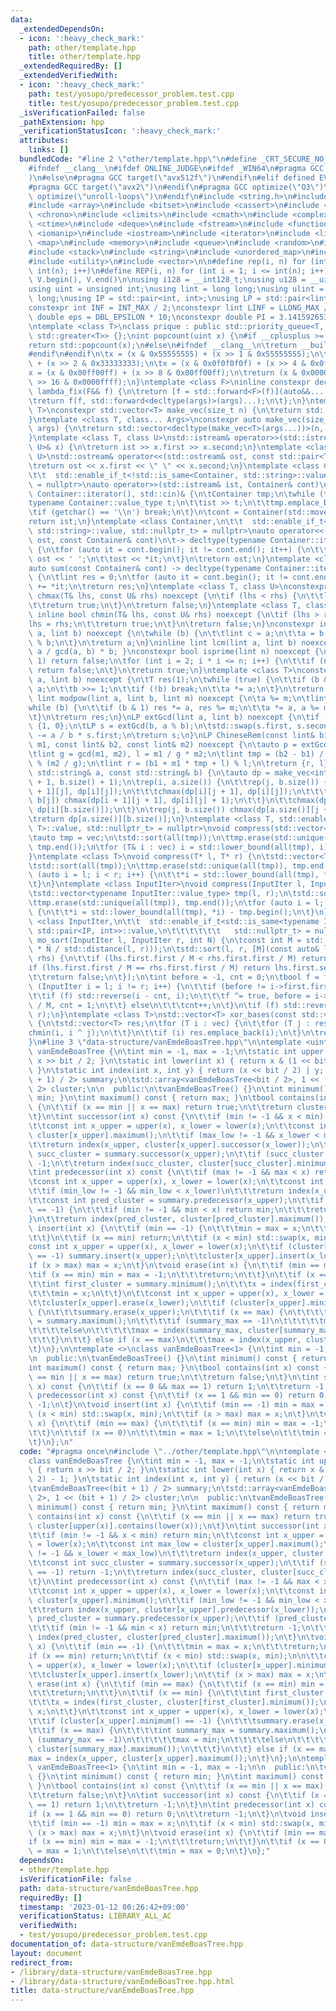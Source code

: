```yaml
---
data:
  _extendedDependsOn:
  - icon: ':heavy_check_mark:'
    path: other/template.hpp
    title: other/template.hpp
  _extendedRequiredBy: []
  _extendedVerifiedWith:
  - icon: ':heavy_check_mark:'
    path: test/yosupo/predecessor_problem.test.cpp
    title: test/yosupo/predecessor_problem.test.cpp
  _isVerificationFailed: false
  _pathExtension: hpp
  _verificationStatusIcon: ':heavy_check_mark:'
  attributes:
    links: []
  bundledCode: "#line 2 \"other/template.hpp\"\n#define _CRT_SECURE_NO_WARNINGS\n\
    #ifndef __clang__\n#ifdef ONLINE_JUDGE\n#ifdef _WIN64\n#pragma GCC target(\"avx2\"\
    )\n#else\n#pragma GCC target(\"avx512f\")\n#endif\n#elif defined EVAL\n#else\n\
    #pragma GCC target(\"avx2\")\n#endif\n#pragma GCC optimize(\"O3\")\n#pragma GCC\
    \ optimize(\"unroll-loops\")\n#endif\n#include <string.h>\n#include <algorithm>\n\
    #include <array>\n#include <bitset>\n#include <cassert>\n#include <cfloat>\n#include\
    \ <chrono>\n#include <climits>\n#include <cmath>\n#include <complex>\n#include\
    \ <ctime>\n#include <deque>\n#include <fstream>\n#include <functional>\n#include\
    \ <iomanip>\n#include <iostream>\n#include <iterator>\n#include <list>\n#include\
    \ <map>\n#include <memory>\n#include <queue>\n#include <random>\n#include <set>\n\
    #include <stack>\n#include <string>\n#include <unordered_map>\n#include <unordered_set>\n\
    #include <utility>\n#include <vector>\n\n#define rep(i, n) for (int i = 0; i <\
    \ int(n); i++)\n#define REP(i, n) for (int i = 1; i <= int(n); i++)\n#define all(V)\
    \ V.begin(), V.end()\n\nusing i128 = __int128_t;\nusing u128 = __uint128_t;\n\
    using uint = unsigned int;\nusing lint = long long;\nusing ulint = unsigned long\
    \ long;\nusing IP = std::pair<int, int>;\nusing LP = std::pair<lint, lint>;\n\n\
    constexpr int INF = INT_MAX / 2;\nconstexpr lint LINF = LLONG_MAX / 2;\nconstexpr\
    \ double eps = DBL_EPSILON * 10;\nconstexpr double PI = 3.141592653589793238462643383279;\n\
    \ntemplate <class T>\nclass prique : public std::priority_queue<T, std::vector<T>,\
    \ std::greater<T>> {};\nint popcount(uint x) {\n#if __cplusplus >= 202002L\n\t\
    return std::popcount(x);\n#else\n#ifndef __clang__\n\treturn __builtin_popcount(x);\n\
    #endif\n#endif\n\tx = (x & 0x55555555) + (x >> 1 & 0x55555555);\n\tx = (x & 0x33333333)\
    \ + (x >> 2 & 0x33333333);\n\tx = (x & 0x0f0f0f0f) + (x >> 4 & 0x0f0f0f0f);\n\t\
    x = (x & 0x00ff00ff) + (x >> 8 & 0x00ff00ff);\n\treturn (x & 0x0000ffff) + (x\
    \ >> 16 & 0x0000ffff);\n}\ntemplate <class F>\ninline constexpr decltype(auto)\
    \ lambda_fix(F&& f) {\n\treturn [f = std::forward<F>(f)](auto&&... args) {\n\t\
    \treturn f(f, std::forward<decltype(args)>(args)...);\n\t};\n}\ntemplate <class\
    \ T>\nconstexpr std::vector<T> make_vec(size_t n) {\n\treturn std::vector<T>(n);\n\
    }\ntemplate <class T, class... Args>\nconstexpr auto make_vec(size_t n, Args&&...\
    \ args) {\n\treturn std::vector<decltype(make_vec<T>(args...))>(n, make_vec<T>(std::forward<Args>(args)...));\n\
    }\ntemplate <class T, class U>\nstd::istream& operator>>(std::istream& ist, std::pair<T,\
    \ U>& x) {\n\treturn ist >> x.first >> x.second;\n}\ntemplate <class T, class\
    \ U>\nstd::ostream& operator<<(std::ostream& ost, const std::pair<T, U>& x) {\n\
    \treturn ost << x.first << \" \" << x.second;\n}\ntemplate <class Container,\n\
    \t\t  std::enable_if_t<!std::is_same<Container, std::string>::value, std::nullptr_t>\
    \ = nullptr>\nauto operator>>(std::istream& ist, Container& cont)\n\t-> decltype(typename\
    \ Container::iterator(), std::cin)& {\n\tContainer tmp;\n\twhile (true) {\n\t\t\
    typename Container::value_type t;\n\t\tist >> t;\n\t\ttmp.emplace_back(t);\n\t\
    \tif (getchar() == '\\n') break;\n\t}\n\tcont = Container(std::move(tmp));\n\t\
    return ist;\n}\ntemplate <class Container,\n\t\t  std::enable_if_t<!std::is_same<Container,\
    \ std::string>::value, std::nullptr_t> = nullptr>\nauto operator<<(std::ostream&\
    \ ost, const Container& cont)\n\t-> decltype(typename Container::iterator(), std::cout)&\
    \ {\n\tfor (auto it = cont.begin(); it != cont.end(); it++) {\n\t\tif (it != cont.begin())\
    \ ost << ' ';\n\t\tost << *it;\n\t}\n\treturn ost;\n}\ntemplate <class Container>\n\
    auto sum(const Container& cont) -> decltype(typename Container::iterator(), 0LL)\
    \ {\n\tlint res = 0;\n\tfor (auto it = cont.begin(); it != cont.end(); it++) res\
    \ += *it;\n\treturn res;\n}\ntemplate <class T, class U>\nconstexpr inline bool\
    \ chmax(T& lhs, const U& rhs) noexcept {\n\tif (lhs < rhs) {\n\t\tlhs = rhs;\n\
    \t\treturn true;\n\t}\n\treturn false;\n}\ntemplate <class T, class U>\nconstexpr\
    \ inline bool chmin(T& lhs, const U& rhs) noexcept {\n\tif (lhs > rhs) {\n\t\t\
    lhs = rhs;\n\t\treturn true;\n\t}\n\treturn false;\n}\nconstexpr inline lint gcd(lint\
    \ a, lint b) noexcept {\n\twhile (b) {\n\t\tlint c = a;\n\t\ta = b;\n\t\tb = c\
    \ % b;\n\t}\n\treturn a;\n}\ninline lint lcm(lint a, lint b) noexcept { return\
    \ a / gcd(a, b) * b; }\nconstexpr bool isprime(lint n) noexcept {\n\tif (n ==\
    \ 1) return false;\n\tfor (int i = 2; i * i <= n; i++) {\n\t\tif (n % i == 0)\
    \ return false;\n\t}\n\treturn true;\n}\ntemplate <class T>\nconstexpr T mypow(T\
    \ a, lint b) noexcept {\n\tT res(1);\n\twhile (true) {\n\t\tif (b & 1) res *=\
    \ a;\n\t\tb >>= 1;\n\t\tif (!b) break;\n\t\ta *= a;\n\t}\n\treturn res;\n}\nconstexpr\
    \ lint modpow(lint a, lint b, lint m) noexcept {\n\ta %= m;\n\tlint res(1);\n\t\
    while (b) {\n\t\tif (b & 1) res *= a, res %= m;\n\t\ta *= a, a %= m, b >>= 1;\n\
    \t}\n\treturn res;\n}\nLP extGcd(lint a, lint b) noexcept {\n\tif (b == 0) return\
    \ {1, 0};\n\tLP s = extGcd(b, a % b);\n\tstd::swap(s.first, s.second);\n\ts.second\
    \ -= a / b * s.first;\n\treturn s;\n}\nLP ChineseRem(const lint& b1, const lint&\
    \ m1, const lint& b2, const lint& m2) noexcept {\n\tauto p = extGcd(m1, m2);\n\
    \tlint g = gcd(m1, m2), l = m1 / g * m2;\n\tlint tmp = (b2 - b1) / g * p.first\
    \ % (m2 / g);\n\tlint r = (b1 + m1 * tmp + l) % l;\n\treturn {r, l};\n}\nint LCS(const\
    \ std::string& a, const std::string& b) {\n\tauto dp = make_vec<int>(a.size()\
    \ + 1, b.size() + 1);\n\trep(i, a.size()) {\n\t\trep(j, b.size()) {\n\t\t\tchmax(dp[i\
    \ + 1][j], dp[i][j]);\n\t\t\tchmax(dp[i][j + 1], dp[i][j]);\n\t\t\tif (a[i] ==\
    \ b[j]) chmax(dp[i + 1][j + 1], dp[i][j] + 1);\n\t\t}\n\t\tchmax(dp[i + 1][b.size()],\
    \ dp[i][b.size()]);\n\t}\n\trep(j, b.size()) chmax(dp[a.size()][j + 1], dp[a.size()][j]);\n\
    \treturn dp[a.size()][b.size()];\n}\ntemplate <class T, std::enable_if_t<std::is_convertible<int,\
    \ T>::value, std::nullptr_t> = nullptr>\nvoid compress(std::vector<T>& vec) {\n\
    \tauto tmp = vec;\n\tstd::sort(all(tmp));\n\ttmp.erase(std::unique(all(tmp)),\
    \ tmp.end());\n\tfor (T& i : vec) i = std::lower_bound(all(tmp), i) - tmp.begin();\n\
    }\ntemplate <class T>\nvoid compress(T* l, T* r) {\n\tstd::vector<T> tmp(l, r);\n\
    \tstd::sort(all(tmp));\n\ttmp.erase(std::unique(all(tmp)), tmp.end());\n\tfor\
    \ (auto i = l; i < r; i++) {\n\t\t*i = std::lower_bound(all(tmp), *i) - tmp.begin();\n\
    \t}\n}\ntemplate <class InputIter>\nvoid compress(InputIter l, InputIter r) {\n\
    \tstd::vector<typename InputIter::value_type> tmp(l, r);\n\tstd::sort(all(tmp));\n\
    \ttmp.erase(std::unique(all(tmp)), tmp.end());\n\tfor (auto i = l; i < r; i++)\
    \ {\n\t\t*i = std::lower_bound(all(tmp), *i) - tmp.begin();\n\t}\n}\ntemplate\
    \ <class InputIter,\n\t\t  std::enable_if_t<std::is_same<typename InputIter::value_type,\
    \ std::pair<IP, int>>::value,\n\t\t\t\t\t\t   std::nullptr_t> = nullptr>\nvoid\
    \ mo_sort(InputIter l, InputIter r, int N) {\n\tconst int M = std::max(1.0, std::sqrt(lint(N)\
    \ * N / std::distance(l, r)));\n\tstd::sort(l, r, [M](const auto& lhs, const auto&\
    \ rhs) {\n\t\tif (lhs.first.first / M < rhs.first.first / M) return true;\n\t\t\
    if (lhs.first.first / M == rhs.first.first / M) return lhs.first.second < rhs.first.second;\n\
    \t\treturn false;\n\t});\n\tint before = -1, cnt = 0;\n\tbool f = false;\n\tfor\
    \ (InputIter i = l; i != r; i++) {\n\t\tif (before != i->first.first / M) {\n\t\
    \t\tif (f) std::reverse(i - cnt, i);\n\t\t\tf ^= true, before = i->first.first\
    \ / M, cnt = 1;\n\t\t} else\n\t\t\tcnt++;\n\t}\n\tif (f) std::reverse(r - cnt,\
    \ r);\n}\ntemplate <class T>\nstd::vector<T> xor_bases(const std::vector<T>& vec)\
    \ {\n\tstd::vector<T> res;\n\tfor (T i : vec) {\n\t\tfor (T j : res) {\n\t\t\t\
    chmin(i, i ^ j);\n\t\t}\n\t\tif (i) res.emplace_back(i);\n\t}\n\treturn res;\n\
    }\n#line 3 \"data-structure/vanEmdeBoasTree.hpp\"\n\ntemplate <uint bit>\nclass\
    \ vanEmdeBoasTree {\n\tint min = -1, max = -1;\n\tstatic int upper(int x) { return\
    \ x >> bit / 2; }\n\tstatic int lower(int x) { return x & (1 << bit / 2) - 1;\
    \ }\n\tstatic int index(int x, int y) { return (x << bit / 2) | y; }\n\tvanEmdeBoasTree<(bit\
    \ + 1) / 2> summary;\n\tstd::array<vanEmdeBoasTree<bit / 2>, 1 << (bit + 1) /\
    \ 2> cluster;\n\n  public:\n\tvanEmdeBoasTree() {}\n\tint minimum() const { return\
    \ min; }\n\tint maximum() const { return max; }\n\tbool contains(int x) const\
    \ {\n\t\tif (x == min || x == max) return true;\n\t\treturn cluster[upper(x)].contains(lower(x));\n\
    \t}\n\tint successor(int x) const {\n\t\tif (min != -1 && x < min) return min;\n\
    \t\tconst int x_upper = upper(x), x_lower = lower(x);\n\t\tconst int max_low =\
    \ cluster[x_upper].maximum();\n\t\tif (max_low != -1 && x_lower < max_low)\n\t\
    \t\treturn index(x_upper, cluster[x_upper].successor(x_lower));\n\t\tconst int\
    \ succ_cluster = summary.successor(x_upper);\n\t\tif (succ_cluster == -1) return\
    \ -1;\n\t\treturn index(succ_cluster, cluster[succ_cluster].minimum());\n\t}\n\
    \tint predecessor(int x) const {\n\t\tif (max != -1 && max < x) return max;\n\t\
    \tconst int x_upper = upper(x), x_lower = lower(x);\n\t\tconst int min_low = cluster[x_upper].minimum();\n\
    \t\tif (min_low != -1 && min_low < x_lower)\n\t\t\treturn index(x_upper, cluster[x_upper].predecessor(x_lower));\n\
    \t\tconst int pred_cluster = summary.predecessor(x_upper);\n\t\tif (pred_cluster\
    \ == -1) {\n\t\t\tif (min != -1 && min < x) return min;\n\t\t\treturn -1;\n\t\t\
    }\n\t\treturn index(pred_cluster, cluster[pred_cluster].maximum());\n\t}\n\tvoid\
    \ insert(int x) {\n\t\tif (min == -1) {\n\t\t\tmin = max = x;\n\t\t\treturn;\n\
    \t\t}\n\t\tif (x == min) return;\n\t\tif (x < min) std::swap(x, min);\n\n\t\t\
    const int x_upper = upper(x), x_lower = lower(x);\n\t\tif (cluster[x_upper].minimum()\
    \ == -1) summary.insert(x_upper);\n\t\tcluster[x_upper].insert(x_lower);\n\t\t\
    if (x > max) max = x;\n\t}\n\tvoid erase(int x) {\n\t\tif (min == max) {\n\t\t\
    \tif (x == min) min = max = -1;\n\t\t\treturn;\n\t\t}\n\t\tif (x == min) {\n\t\
    \t\tint first_cluster = summary.minimum();\n\t\t\tx = index(first_cluster, cluster[first_cluster].minimum());\n\
    \t\t\tmin = x;\n\t\t}\n\t\tconst int x_upper = upper(x), x_lower = lower(x);\n\
    \t\tcluster[x_upper].erase(x_lower);\n\t\tif (cluster[x_upper].minimum() == -1)\
    \ {\n\t\t\tsummary.erase(x_upper);\n\t\t\tif (x == max) {\n\t\t\t\tint summary_max\
    \ = summary.maximum();\n\t\t\t\tif (summary_max == -1)\n\t\t\t\t\tmax = min;\n\
    \t\t\t\telse\n\t\t\t\t\tmax = index(summary_max, cluster[summary_max].maximum());\n\
    \t\t\t}\n\t\t} else if (x == max)\n\t\t\tmax = index(x_upper, cluster[x_upper].maximum());\n\
    \t}\n};\n\ntemplate <>\nclass vanEmdeBoasTree<1> {\n\tint min = -1, max = -1;\n\
    \n  public:\n\tvanEmdeBoasTree() {}\n\tint minimum() const { return min; }\n\t\
    int maximum() const { return max; }\n\tbool contains(int x) const {\n\t\tif (x\
    \ == min || x == max) return true;\n\t\treturn false;\n\t}\n\tint successor(int\
    \ x) const {\n\t\tif (x == 0 && max == 1) return 1;\n\t\treturn -1;\n\t}\n\tint\
    \ predecessor(int x) const {\n\t\tif (x == 1 && min == 0) return 0;\n\t\treturn\
    \ -1;\n\t}\n\tvoid insert(int x) {\n\t\tif (min == -1) min = max = x;\n\t\tif\
    \ (x < min) std::swap(x, min);\n\t\tif (x > max) max = x;\n\t}\n\tvoid erase(int\
    \ x) {\n\t\tif (min == max) {\n\t\t\tif (x == min) min = max = -1;\n\t\t\treturn;\n\
    \t\t}\n\t\tif (x == 0)\n\t\t\tmin = max = 1;\n\t\telse\n\t\t\tmin = max = 0;\n\
    \t}\n};\n"
  code: "#pragma once\n#include \"../other/template.hpp\"\n\ntemplate <uint bit>\n\
    class vanEmdeBoasTree {\n\tint min = -1, max = -1;\n\tstatic int upper(int x)\
    \ { return x >> bit / 2; }\n\tstatic int lower(int x) { return x & (1 << bit /\
    \ 2) - 1; }\n\tstatic int index(int x, int y) { return (x << bit / 2) | y; }\n\
    \tvanEmdeBoasTree<(bit + 1) / 2> summary;\n\tstd::array<vanEmdeBoasTree<bit /\
    \ 2>, 1 << (bit + 1) / 2> cluster;\n\n  public:\n\tvanEmdeBoasTree() {}\n\tint\
    \ minimum() const { return min; }\n\tint maximum() const { return max; }\n\tbool\
    \ contains(int x) const {\n\t\tif (x == min || x == max) return true;\n\t\treturn\
    \ cluster[upper(x)].contains(lower(x));\n\t}\n\tint successor(int x) const {\n\
    \t\tif (min != -1 && x < min) return min;\n\t\tconst int x_upper = upper(x), x_lower\
    \ = lower(x);\n\t\tconst int max_low = cluster[x_upper].maximum();\n\t\tif (max_low\
    \ != -1 && x_lower < max_low)\n\t\t\treturn index(x_upper, cluster[x_upper].successor(x_lower));\n\
    \t\tconst int succ_cluster = summary.successor(x_upper);\n\t\tif (succ_cluster\
    \ == -1) return -1;\n\t\treturn index(succ_cluster, cluster[succ_cluster].minimum());\n\
    \t}\n\tint predecessor(int x) const {\n\t\tif (max != -1 && max < x) return max;\n\
    \t\tconst int x_upper = upper(x), x_lower = lower(x);\n\t\tconst int min_low =\
    \ cluster[x_upper].minimum();\n\t\tif (min_low != -1 && min_low < x_lower)\n\t\
    \t\treturn index(x_upper, cluster[x_upper].predecessor(x_lower));\n\t\tconst int\
    \ pred_cluster = summary.predecessor(x_upper);\n\t\tif (pred_cluster == -1) {\n\
    \t\t\tif (min != -1 && min < x) return min;\n\t\t\treturn -1;\n\t\t}\n\t\treturn\
    \ index(pred_cluster, cluster[pred_cluster].maximum());\n\t}\n\tvoid insert(int\
    \ x) {\n\t\tif (min == -1) {\n\t\t\tmin = max = x;\n\t\t\treturn;\n\t\t}\n\t\t\
    if (x == min) return;\n\t\tif (x < min) std::swap(x, min);\n\n\t\tconst int x_upper\
    \ = upper(x), x_lower = lower(x);\n\t\tif (cluster[x_upper].minimum() == -1) summary.insert(x_upper);\n\
    \t\tcluster[x_upper].insert(x_lower);\n\t\tif (x > max) max = x;\n\t}\n\tvoid\
    \ erase(int x) {\n\t\tif (min == max) {\n\t\t\tif (x == min) min = max = -1;\n\
    \t\t\treturn;\n\t\t}\n\t\tif (x == min) {\n\t\t\tint first_cluster = summary.minimum();\n\
    \t\t\tx = index(first_cluster, cluster[first_cluster].minimum());\n\t\t\tmin =\
    \ x;\n\t\t}\n\t\tconst int x_upper = upper(x), x_lower = lower(x);\n\t\tcluster[x_upper].erase(x_lower);\n\
    \t\tif (cluster[x_upper].minimum() == -1) {\n\t\t\tsummary.erase(x_upper);\n\t\
    \t\tif (x == max) {\n\t\t\t\tint summary_max = summary.maximum();\n\t\t\t\tif\
    \ (summary_max == -1)\n\t\t\t\t\tmax = min;\n\t\t\t\telse\n\t\t\t\t\tmax = index(summary_max,\
    \ cluster[summary_max].maximum());\n\t\t\t}\n\t\t} else if (x == max)\n\t\t\t\
    max = index(x_upper, cluster[x_upper].maximum());\n\t}\n};\n\ntemplate <>\nclass\
    \ vanEmdeBoasTree<1> {\n\tint min = -1, max = -1;\n\n  public:\n\tvanEmdeBoasTree()\
    \ {}\n\tint minimum() const { return min; }\n\tint maximum() const { return max;\
    \ }\n\tbool contains(int x) const {\n\t\tif (x == min || x == max) return true;\n\
    \t\treturn false;\n\t}\n\tint successor(int x) const {\n\t\tif (x == 0 && max\
    \ == 1) return 1;\n\t\treturn -1;\n\t}\n\tint predecessor(int x) const {\n\t\t\
    if (x == 1 && min == 0) return 0;\n\t\treturn -1;\n\t}\n\tvoid insert(int x) {\n\
    \t\tif (min == -1) min = max = x;\n\t\tif (x < min) std::swap(x, min);\n\t\tif\
    \ (x > max) max = x;\n\t}\n\tvoid erase(int x) {\n\t\tif (min == max) {\n\t\t\t\
    if (x == min) min = max = -1;\n\t\t\treturn;\n\t\t}\n\t\tif (x == 0)\n\t\t\tmin\
    \ = max = 1;\n\t\telse\n\t\t\tmin = max = 0;\n\t}\n};"
  dependsOn:
  - other/template.hpp
  isVerificationFile: false
  path: data-structure/vanEmdeBoasTree.hpp
  requiredBy: []
  timestamp: '2023-01-12 00:26:42+09:00'
  verificationStatus: LIBRARY_ALL_AC
  verifiedWith:
  - test/yosupo/predecessor_problem.test.cpp
documentation_of: data-structure/vanEmdeBoasTree.hpp
layout: document
redirect_from:
- /library/data-structure/vanEmdeBoasTree.hpp
- /library/data-structure/vanEmdeBoasTree.hpp.html
title: data-structure/vanEmdeBoasTree.hpp
---
```

